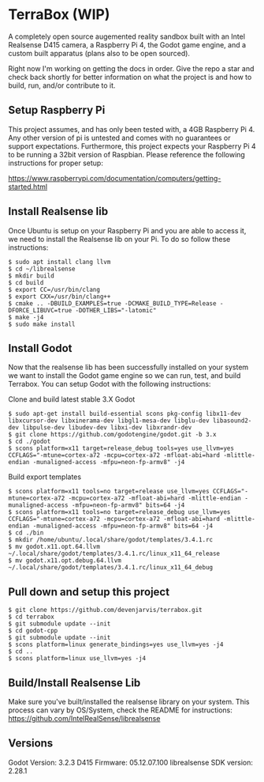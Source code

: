 # TerraBox (WIP)
A completely open source augemented reality sandbox built with an Intel Realsense D415 camera, a Raspberry Pi 4, the Godot game engine, and a custom built apparatus (plans also to be open sourced).

Right now I'm working on getting the docs in order. Give the repo a star and check back shortly for better information on what the project is and how to build, run, and/or contribute to it.

## Setup Raspberry Pi
This project assumes, and has only been tested with, a 4GB Raspberry Pi 4. Any other version of pi is untested and comes with no guarantees or support expectations. Furthermore, this project expects your Raspberry Pi 4 to be running a 32bit version of Raspbian. Please reference the following instructions for proper setup:

https://www.raspberrypi.com/documentation/computers/getting-started.html

## Install Realsense lib
Once Ubuntu is setup on your Raspberry Pi and you are able to access it, we need to install the Realsense lib on your Pi. To do so follow these instructions:

```console
$ sudo apt install clang llvm
$ cd ~/librealsense
$ mkdir build
$ cd build
$ export CC=/usr/bin/clang
$ export CXX=/usr/bin/clang++
$ cmake .. -DBUILD_EXAMPLES=true -DCMAKE_BUILD_TYPE=Release -DFORCE_LIBUVC=true -DOTHER_LIBS="-latomic"
$ make -j4
$ sudo make install
```


## Install Godot
Now that the realsense lib has been successfully installed on your system we want to install the Godot game engine so we can run, test, and build Terrabox. You can setup Godot with the following instructions:

Clone and build latest stable 3.X Godot
```console
$ sudo apt-get install build-essential scons pkg-config libx11-dev libxcursor-dev libxinerama-dev libgl1-mesa-dev libglu-dev libasound2-dev libpulse-dev libudev-dev libxi-dev libxrandr-dev
$ git clone https://github.com/godotengine/godot.git -b 3.x
$ cd ./godot
$ scons platform=x11 target=release_debug tools=yes use_llvm=yes CCFLAGS="-mtune=cortex-a72 -mcpu=cortex-a72 -mfloat-abi=hard -mlittle-endian -munaligned-access -mfpu=neon-fp-armv8" -j4
```

Build export templates
```console
$ scons platform=x11 tools=no target=release use_llvm=yes CCFLAGS="-mtune=cortex-a72 -mcpu=cortex-a72 -mfloat-abi=hard -mlittle-endian -munaligned-access -mfpu=neon-fp-armv8" bits=64 -j4
$ scons platform=x11 tools=no target=release_debug use_llvm=yes CCFLAGS="-mtune=cortex-a72 -mcpu=cortex-a72 -mfloat-abi=hard -mlittle-endian -munaligned-access -mfpu=neon-fp-armv8" bits=64 -j4
$ cd ./bin
$ mkdir /home/ubuntu/.local/share/godot/templates/3.4.1.rc
$ mv godot.x11.opt.64.llvm ~/.local/share/godot/templates/3.4.1.rc/linux_x11_64_release
$ mv godot.x11.opt.debug.64.llvm ~/.local/share/godot/templates/3.4.1.rc/linux_x11_64_debug
```
## Pull down and setup this project
```console
$ git clone https://github.com/devenjarvis/terrabox.git
$ cd terrabox
$ git submodule update --init
$ cd godot-cpp
$ git submodule update --init
$ scons platform=linux generate_bindings=yes use_llvm=yes -j4
$ cd ..
$ scons platform=linux use_llvm=yes -j4
```

## Build/Install Realsense Lib
Make sure you've built/installed the realsense library on your system. This process can vary by OS/System, check the README for instructions: https://github.com/IntelRealSense/librealsense



## Versions
Godot Version: 3.2.3
D415 Firmware: 05.12.07.100
librealsense SDK version: 2.28.1
